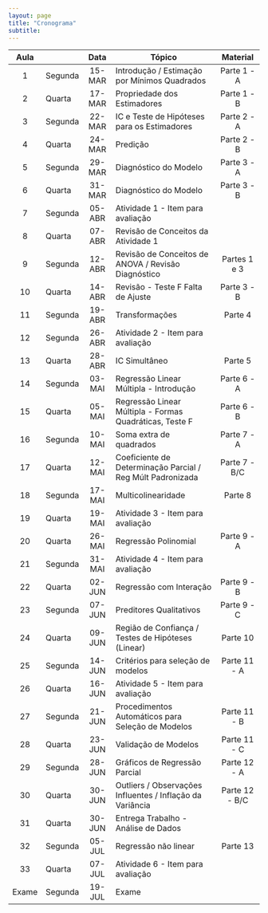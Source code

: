 ```yaml
---
layout: page
title: "Cronograma"
subtitle:
---
```


|          Aula          	|         	|   Data   	|  Tópico                                                     	|    Material    	|
|:----------------------:	|---------	|:--------:	|-------------------------------------------------------------	|:--------------:	|
|                     1  	| Segunda  	|  15-MAR 	|  Introdução / Estimação   por Mínimos Quadrados             	|   Parte 1 - A  	|
|                     2  	| Quarta  	|  17-MAR 	|  Propriedade dos   Estimadores                              	|   Parte 1 - B  	|
|                     3  	| Segunda  	|  22-MAR 	|  IC e Teste de Hipóteses   para os Estimadores              	|   Parte 2 - A  	|
|                     4  	| Quarta  	|  24-MAR 	|  Predição                                                   	|   Parte 2 - B  	|
|                     5  	| Segunda  	|  29-MAR 	|  Diagnóstico do Modelo                                      	|   Parte 3 - A  	|
|                     6  	| Quarta  	|  31-MAR 	|  Diagnóstico do Modelo                                      	|   Parte 3 - B  	|
|                     7  	| Segunda  	|  05-ABR 	|  Atividade 1 - Item para avaliação                           	|               	|
|                     8  	| Quarta  	|  07-ABR 	|  Revisão de Conceitos da Atividade 1                         	|               	|
|                     9  	| Segunda  	|  12-ABR 	|  Revisão de Conceitos de ANOVA / Revisão Diagnóstico         	|  Partes 1 e 3  	|
|                   10   	| Quarta  	|  14-ABR 	|  Revisão - Teste F Falta de Ajuste                           	|  Parte 3 - B   	|
|                   11   	| Segunda 	|  19-ABR 	|  Transformações                                             	|    	Parte 4     |
|                   12   	| Segunda  	|  26-ABR 	|  Atividade 2 - Item para avaliação                           	|               	|
|                   13   	| Quarta  	|  28-ABR 	|  IC Simultâneo                                              	|     Parte 5   	|
|                   14   	| Segunda  	|  03-MAI 	|  Regressão Linear Múltipla - Introdução                     	|   Parte 6 - A  	|
|                   15   	| Quarta  	|  05-MAI 	|  Regressão Linear Múltipla - Formas Quadráticas, Teste F    	|   Parte 6 - B  	|
|                   16   	| Segunda  	|  10-MAI 	|  Soma extra de  quadrados                                   	|   Parte 7 - A  	|
|                   17   	| Quarta  	|  12-MAI 	|  Coeficiente de Determinação Parcial / Reg Múlt Padronizada  	|   Parte 7 - B/C |
|                   18   	| Segunda  	|  17-MAI 	|  Multicolinearidade                                         	|   Parte 8      	|
|                   19   	| Quarta 	  |  19-MAI 	|  Atividade 3 - Item para avaliação                           	|               	|
|                   20   	| Quarta  	|  26-MAI 	|  Regressão Polinomial                                       	|   Parte 9 - A  	|
|                   21   	| Segunda  	|  31-MAI 	|  Atividade 4 - Item para avaliação                           	|               	|
|                   22   	| Quarta   	|  02-JUN 	|  Regressão com Interação                                    	|   Parte 9 - B  	|
|                   23   	| Segunda  	|  07-JUN 	|  Preditores Qualitativos                                    	|   Parte 9 - C  	|
|                   24   	| Quarta  	|  09-JUN 	|  Região de Confiança / Testes de Hipóteses (Linear)          	|     Parte 10 	  |
|                   25   	| Segunda  	|  14-JUN 	|  Critérios para seleção   de modelos                        	|  Parte 11 - A  	|
|                   26   	| Quarta  	|  16-JUN 	|  Atividade 5 - Item para avaliação                           	|               	|
|                   27   	| Segunda  	|  21-JUN 	|  Procedimentos   Automáticos para Seleção de Modelos        	|  Parte 11 - B  	|
|                   28   	| Quarta  	|  23-JUN 	|  Validação de Modelos                                     	  |  Parte 11 - C  	|
|                   29   	| Segunda  	|  28-JUN 	|  Gráficos de Regressão   Parcial                            	|  Parte 12 - A  	|
|                   30   	| Quarta  	|  30-JUN 	|  Outliers / Observações Influentes   / Inflação da Variância 	|  Parte 12 - B/C |
|                   31   	| Quarta  	|  30-JUN 	|  Entrega Trabalho - Análise de Dados                         	|               	|
|                   32   	| Segunda  	|  05-JUL  	|  Regressão não linear                                       	|    Parte 13    	|
|                   33   	| Quarta  	|  07-JUL  	|  Atividade 6 - Item para avaliação                           	|               	|
|          Exame         	| Segunda 	|  19-JUL 	|  Exame                                                      	|                	|
